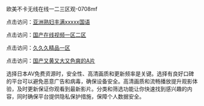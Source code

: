 欧美不卡无线在线一二三区观-0708mf
					
点击访问：<a href="https://heiliaozj3tjd.pages.dev">亚洲熟妇丰满xxxxx国语</a>				
				
点击访问：<a href="https://heiliaoe8ajia.pages.dev">国产在线视频一区二区</a>				
				
点击访问：<a href="https://heiliaoxqkkct.pages.dev">久久久精品一区</a>				
				
点击访问：<a href="https://heiliaoxwd5i8.pages.dev">国产又黄又大又色爽的A片</a>	
	
选择日本AV免费资源时，安全性、高清画质和更新频率是关键。选择有良好口碑的平台可以避免恶意广告和病毒，确保设备安全。高清画质和流畅播放提升观影体验，及时更新保证你观看到最新影片。分类和筛选功能让你快速找到感兴趣的内容，同时确保平台提供隐私保护措施，保障个人数据安全。

<span style="display:none;">[Canonical link](）</span>


